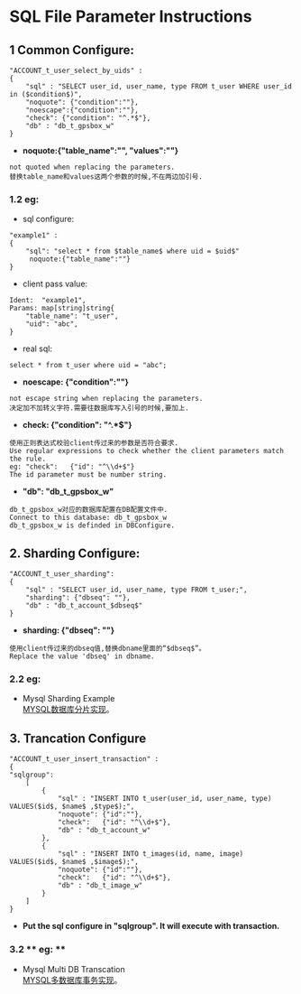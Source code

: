 # SQL File Parameter Instructions

## 1 Common Configure:
```
"ACCOUNT_t_user_select_by_uids" :
{
    "sql" : "SELECT user_id, user_name, type FROM t_user WHERE user_id in ($condition$)",
    "noquote": {"condition":""},
    "noescape":{"condition":""},
    "check": {"condition": "^.*$"},
    "db" : "db_t_gpsbox_w"
}
```
* **noquote:{"table_name":"", "values":""}** 
```
not quoted when replacing the parameters.  
替换table_name和values这两个参数的时候,不在两边加引号.   
```

### 1.2 **eg:**   
* sql configure:   
```
"example1" :
{
    "sql": "select * from $table_name$ where uid = $uid$"
     noquote:{"table_name":""}
}
```

* client pass value:  
``` 
Ident:  "example1",
Params: map[string]string{
    "table_name": "t_user",
    "uid": "abc",
}
``` 

* real sql:  
```
select * from t_user where uid = "abc";  
```

* **noescape: {"condition":""}**  
```
not escape string when replacing the parameters.
决定加不加转义字符.需要往数据库写入引号的时候,要加上.
```
* **check: {"condition": "^.*$"}**  
```
使用正则表达式校验client传过来的参数是否符合要求.
Use regular expressions to check whether the client parameters match the rule.
eg: "check":   {"id": "^\\d+$"}
The id parameter must be number string.
```

* **"db": "db_t_gpsbox_w"**  
```
db_t_gpsbox_w对应的数据库配置在DB配置文件中.
Connect to this database: db_t_gpsbox_w
db_t_gpsbox_w is definded in DBConfigure.
```

## 2. Sharding Configure:  
```
"ACCOUNT_t_user_sharding":
{   
    "sql" : "SELECT user_id, user_name, type FROM t_user;",
    "sharding": {"dbseq": ""},
    "db" : "db_t_account_$dbseq$"
} 
```
* **sharding: {"dbseq": ""}**  
```
使用client传过来的dbseq值,替换dbname里面的“$dbseq$”。
Replace the value 'dbseq' in dbname. 
```

### 2.2 **eg:**   
* Mysql Sharding Example   
[MYSQL数据库分片实现](dbproxy_sharding.md)。  


## 3. Trancation Configure  
```
"ACCOUNT_t_user_insert_transaction" : 
{   
"sqlgroup": 
    [   
        {   
            "sql" : "INSERT INTO t_user(user_id, user_name, type) VALUES($id$, $name$ ,$type$);",
            "noquote": {"id":""},
            "check":   {"id": "^\\d+$"},
            "db" : "db_t_account_w"
        },  
        {   
            "sql" : "INSERT INTO t_images(id, name, image) VALUES($id$, $name$ ,$image$);",
            "noquote": {"id":""},
            "check":   {"id": "^\\d+$"},
            "db" : "db_t_image_w"
        }   
    ]   
}
```

* **Put the sql configure in "sqlgroup". It will execute with transaction.**   

### 3.2 ** eg: **   
* Mysql Multi DB Transcation  
[MYSQL多数据库事务实现](dbproxy_multi_db_transaction.md)。 


